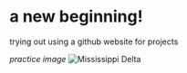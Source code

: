 # a new beginning!

trying out using a github website for projects

*practice image*
![Mississippi Delta](https://deltax.jpl.nasa.gov/img/delta-google-earth.jpg)
